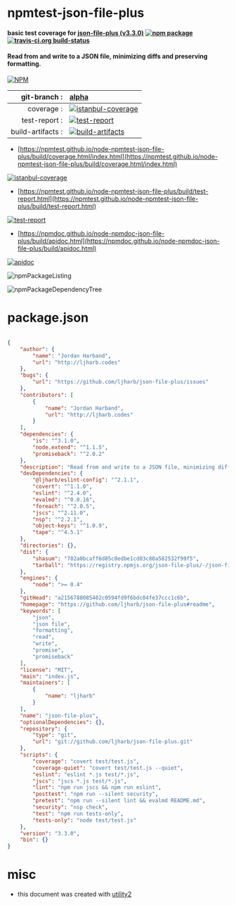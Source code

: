 # npmtest-json-file-plus

#### basic test coverage for  [json-file-plus (v3.3.0)](https://github.com/ljharb/json-file-plus#readme)  [![npm package](https://img.shields.io/npm/v/npmtest-json-file-plus.svg?style=flat-square)](https://www.npmjs.org/package/npmtest-json-file-plus) [![travis-ci.org build-status](https://api.travis-ci.org/npmtest/node-npmtest-json-file-plus.svg)](https://travis-ci.org/npmtest/node-npmtest-json-file-plus)

#### Read from and write to a JSON file, minimizing diffs and preserving formatting.

[![NPM](https://nodei.co/npm/json-file-plus.png?downloads=true&downloadRank=true&stars=true)](https://www.npmjs.com/package/json-file-plus)

| git-branch : | [alpha](https://github.com/npmtest/node-npmtest-json-file-plus/tree/alpha)|
|--:|:--|
| coverage : | [![istanbul-coverage](https://npmtest.github.io/node-npmtest-json-file-plus/build/coverage.badge.svg)](https://npmtest.github.io/node-npmtest-json-file-plus/build/coverage.html/index.html)|
| test-report : | [![test-report](https://npmtest.github.io/node-npmtest-json-file-plus/build/test-report.badge.svg)](https://npmtest.github.io/node-npmtest-json-file-plus/build/test-report.html)|
| build-artifacts : | [![build-artifacts](https://npmtest.github.io/node-npmtest-json-file-plus/glyphicons_144_folder_open.png)](https://github.com/npmtest/node-npmtest-json-file-plus/tree/gh-pages/build)|

- [https://npmtest.github.io/node-npmtest-json-file-plus/build/coverage.html/index.html](https://npmtest.github.io/node-npmtest-json-file-plus/build/coverage.html/index.html)

[![istanbul-coverage](https://npmtest.github.io/node-npmtest-json-file-plus/build/screenCapture.buildCi.browser.%252Ftmp%252Fbuild%252Fcoverage.lib.html.png)](https://npmtest.github.io/node-npmtest-json-file-plus/build/coverage.html/index.html)

- [https://npmtest.github.io/node-npmtest-json-file-plus/build/test-report.html](https://npmtest.github.io/node-npmtest-json-file-plus/build/test-report.html)

[![test-report](https://npmtest.github.io/node-npmtest-json-file-plus/build/screenCapture.buildCi.browser.%252Ftmp%252Fbuild%252Ftest-report.html.png)](https://npmtest.github.io/node-npmtest-json-file-plus/build/test-report.html)

- [https://npmdoc.github.io/node-npmdoc-json-file-plus/build/apidoc.html](https://npmdoc.github.io/node-npmdoc-json-file-plus/build/apidoc.html)

[![apidoc](https://npmdoc.github.io/node-npmdoc-json-file-plus/build/screenCapture.buildCi.browser.%252Ftmp%252Fbuild%252Fapidoc.html.png)](https://npmdoc.github.io/node-npmdoc-json-file-plus/build/apidoc.html)

![npmPackageListing](https://npmtest.github.io/node-npmtest-json-file-plus/build/screenCapture.npmPackageListing.svg)

![npmPackageDependencyTree](https://npmtest.github.io/node-npmtest-json-file-plus/build/screenCapture.npmPackageDependencyTree.svg)



# package.json

```json

{
    "author": {
        "name": "Jordan Harband",
        "url": "http://ljharb.codes"
    },
    "bugs": {
        "url": "https://github.com/ljharb/json-file-plus/issues"
    },
    "contributors": [
        {
            "name": "Jordan Harband",
            "url": "http://ljharb.codes"
        }
    ],
    "dependencies": {
        "is": "^3.1.0",
        "node.extend": "^1.1.5",
        "promiseback": "^2.0.2"
    },
    "description": "Read from and write to a JSON file, minimizing diffs and preserving formatting.",
    "devDependencies": {
        "@ljharb/eslint-config": "^2.1.1",
        "covert": "^1.1.0",
        "eslint": "^2.4.0",
        "evalmd": "^0.0.16",
        "foreach": "^2.0.5",
        "jscs": "^2.11.0",
        "nsp": "^2.2.1",
        "object-keys": "^1.0.9",
        "tape": "^4.5.1"
    },
    "directories": {},
    "dist": {
        "shasum": "702a0bcaff6d85c0edbe1cd03c88a582532f99f5",
        "tarball": "https://registry.npmjs.org/json-file-plus/-/json-file-plus-3.3.0.tgz"
    },
    "engines": {
        "node": ">= 0.4"
    },
    "gitHead": "a2156788085402c0594fd9f6bdc04fe37ccc1c6b",
    "homepage": "https://github.com/ljharb/json-file-plus#readme",
    "keywords": [
        "json",
        "json file",
        "formatting",
        "read",
        "write",
        "promise",
        "promiseback"
    ],
    "license": "MIT",
    "main": "index.js",
    "maintainers": [
        {
            "name": "ljharb"
        }
    ],
    "name": "json-file-plus",
    "optionalDependencies": {},
    "repository": {
        "type": "git",
        "url": "git://github.com/ljharb/json-file-plus.git"
    },
    "scripts": {
        "coverage": "covert test/test.js",
        "coverage-quiet": "covert test/test.js --quiet",
        "eslint": "eslint *.js test/*.js",
        "jscs": "jscs *.js test/*.js",
        "lint": "npm run jscs && npm run eslint",
        "posttest": "npm run --silent security",
        "pretest": "npm run --silent lint && evalmd README.md",
        "security": "nsp check",
        "test": "npm run tests-only",
        "tests-only": "node test/test.js"
    },
    "version": "3.3.0",
    "bin": {}
}
```



# misc
- this document was created with [utility2](https://github.com/kaizhu256/node-utility2)
